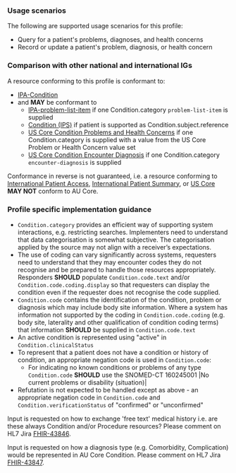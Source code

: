 ### Usage scenarios

The following are supported usage scenarios for this profile:

- Query for a patient's problems, diagnoses, and health concerns
- Record or update a patient's problem, diagnosis, or health concern


### Comparison with other national and international IGs

A resource conforming to this profile is conformant to:
- [IPA-Condition](http://hl7.org/fhir/uv/ipa/StructureDefinition/ipa-condition)
- and **MAY** be conformant to
    - [IPA-problem-list-item](http://hl7.org/fhir/uv/ipa/StructureDefinition/ipa-problem-list-item) if one Condition.category `problem-list-item` is supplied 
    - [Condition (IPS)](http://hl7.org/fhir/uv/ips/StructureDefinition/Condition-uv-ips) if patient is supported as Condition.subject.reference
    - [US Core Condition Problems and Health Concerns](http://hl7.org/fhir/us/core/StructureDefinition/us-core-condition-problems-health-concerns) if one Condition.category is supplied with a value from the US Core Problem or Health Concern value set
    - [US Core Condition Encounter Diagnosis](http://hl7.org/fhir/us/core/StructureDefinition/us-core-condition-encounter-diagnosis) if one Condition.category `encounter-diagnosis` is supplied 

Conformance in reverse is not guaranteed, i.e. a resource conforming to [International Patient Access](https://build.fhir.org/ig/HL7/fhir-ipa), [International Patient Summary](http://build.fhir.org/ig/HL7/fhir-ips), or [US Core](http://hl7.org/fhir/us/core) **MAY NOT** conform to AU Core.


### Profile specific implementation guidance
- `Condition.category` provides an efficient way of supporting system interactions, e.g. restricting searches. Implementers need to understand that data categorisation is somewhat subjective. The categorisation applied by the source may not align with a receiver’s expectations. 
- The use of coding can vary significantly across systems, requesters need to understand that they may encounter codes they do not recognise and be prepared to handle those resources appropriately. Responders **SHOULD** populate `Condition.code.text` and/or `Condition.code.coding.display` so that requesters can display the condition even if the requester does not recognise the code supplied. 
- `Condition.code` contains the identification of the condition, problem or diagnosis which may include body site information. Where a system has information not supported by the coding in `Condition.code.coding` (e.g. body site, laterality and other qualification of condition coding terms) that information **SHOULD** be supplied in `Condition.code.text`
- An active condition is represented using "active" in `Condition.clinicalStatus`
- To represent that a patient does not have a condition or history of condition, an appropriate negation code is used in `Condition.code`:
  - For indicating no known conditions or problems of any type `Condition.code` **SHOULD** use the SNOMED-CT 160245001 \|No current problems or disability (situation)\|
- Refutation is not expected to be handled except as above - an appropriate negation code in `Condition.code` and `Condition.verificationStatus` of "confirmed" or "unconfirmed"

<p class="request-for-feedback">Input is requested on how to exchange 'free text' medical history i.e. are these always Condition and/or Procedure resources? Please comment on HL7 Jira <a href="https://jira.hl7.org/browse/FHIR-43846">FHIR-43846</a>.</p>

<p class="request-for-feedback">Input is requested on how a diagnosis type (e.g. Comorbidity, Complication) would be represented in AU Core Condition. Please comment on HL7 Jira <a href="https://jira.hl7.org/browse/FHIR-43847">FHIR-43847</a>.</p>
